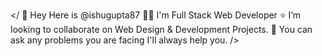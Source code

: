 </ 👋 Hey Here is @ishugupta87
👩‍💻 I'm Full Stack Web Developer
⭐ I’m looking to collaborate on Web Design & Development Projects.
🙂 You can ask any problems you are facing I'll always help you.
/>
